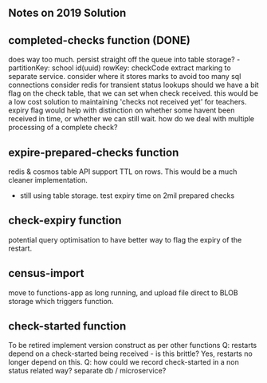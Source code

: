 
## Notes on 2019 Solution

## completed-checks function (DONE)
does way too much.
persist straight off the queue into table storage? - partitionKey: school id(uuid) rowKey: checkCode
extract marking to separate service.  consider where it stores marks to avoid too many sql connections
consider redis for transient status lookups
should we have a bit flag on the check table, that we can set when check received.  this would be a low cost solution to maintaining 'checks not received yet' for teachers.
expiry flag would help with distinction on whether some havent been received in time, or whether we can still wait.
how do we deal with multiple processing of a complete check?

## expire-prepared-checks function

redis & cosmos table API support TTL on rows.  This would be a much cleaner implementation.
- still using table storage.  test expiry time on 2mil prepared checks

## check-expiry function

potential query optimisation to have better way to flag the expiry of the restart.

## census-import

move to functions-app as long running, and upload file direct to BLOB storage which triggers function.

## check-started function

To be retired
implement version construct as per other functions
Q: restarts depend on a check-started being received - is this brittle? Yes, restarts no longer depend on this.
Q: how could we record check-started in a non status related way? separate db / microservice?
